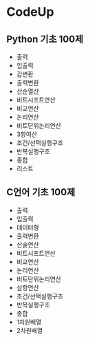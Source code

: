 # CodeUp

## Python 기초 100제
- 출력
- 입출력
- 갑변환
- 출력변환
- 산순열산
- 비트시프트연산
- 비교연산
- 논리연산
- 비트단위논리연산
- 3항여산
- 조건/선택실행구조
- 반복실행구조
- 종합
- 리스트

## C언어 기초 100제
- 출력
- 입출력
- 데이터형
- 출력변환
- 산술연산
- 비트시프트연산
- 비교연산
- 논리연산
- 비트단위논리연산
- 삼항연산
- 조건/선택실행구조
- 반복실행구조
- 종합
- 1차원배열
- 2차원배열
